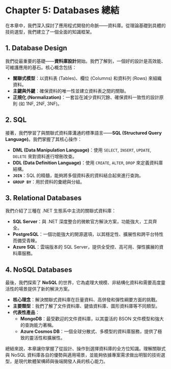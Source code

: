 # Chapter 5: Databases 總結

在本章中，我們深入探討了應用程式開發的命脈——資料庫。從理論基礎到具體的技術選型，我們建立了一個全面的知識框架。

## 1. Database Design
我們從最重要的基礎——**資料庫設計**開始。我們了解到，一個好的設計是高效能、可維護應用的基石。核心概念包括：
- **關聯式模型**：以資料表 (Tables)、欄位 (Columns) 和資料列 (Rows) 來組織資料。
- **主鍵與外鍵**：確保資料的唯一性並建立資料表之間的關聯。
- **正規化 (Normalization)**：一套旨在減少資料冗餘、確保資料一致性的設計原則 (如 1NF, 2NF, 3NF)。

## 2. SQL
接著，我們學習了與關聯式資料庫溝通的標準語言——**SQL (Structured Query Language)**。我們掌握了其核心操作：
- **DML (Data Manipulation Language)**：使用 `SELECT`, `INSERT`, `UPDATE`, `DELETE` 來對資料進行增刪改查。
- **DDL (Data Definition Language)**：使用 `CREATE`, `ALTER`, `DROP` 來定義資料庫結構。
- **`JOIN`**：SQL 的精髓，能夠將多個資料表的資料結合起來進行查詢。
- **`GROUP BY`**：用於資料的彙總與分組。

## 3. Relational Databases
我們介紹了三種在 .NET 生態系中主流的關聯式資料庫：
- **SQL Server**：與 .NET 深度整合的微軟官方解決方案，功能強大，工具齊全。
- **PostgreSQL**：一個功能強大的開源選項，以其穩定性、擴展性和跨平台特性而備受青睞。
- **Azure SQL**：雲端版本的 SQL Server，提供全受控、高可用、彈性擴展的資料庫服務。

## 4. NoSQL Databases
最後，我們探索了 **NoSQL** 的世界，它為處理大規模、非結構化資料和需要高度靈活性的場景提供了新的解決方案。
- **核心理念**：解決關聯式資料庫在巨量資料、高併發和彈性綱要方面的挑戰。
- **主要類型**：我們了解了文件資料庫、鍵值資料庫、圖形資料庫等不同類型。
- **代表性產品**：
    - **MongoDB**：最受歡迎的文件資料庫，以其靈活的 BSON 文件模型和強大的查詢能力著稱。
    - **Azure Cosmos DB**：一個全球分散式、多模型的資料庫服務，提供了極致的靈活性和擴展性。

總結來說，本章讓你掌握了從設計、操作到選擇資料庫的全方位知識。理解關聯式與 NoSQL 資料庫各自的優勢與適用場景，並能夠依據專案需求做出明智的技術選型，是現代軟體架構師與後端開發人員的核心能力。